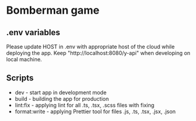 # Bomberman game

## .env variables
Please update HOST in .env with appropriate host of the cloud  while deploying the app.
Keep "http://localhost:8080/y-api" when developing on local machine.

## Scripts
* dev - start app in development mode
* build - building the app for production
* lint:fix - applying lint for all .ts, .tsx, .scss files with fixing
* format:write - applying Prettier tool for files .js, .ts, .tsx, .jsx, .json
